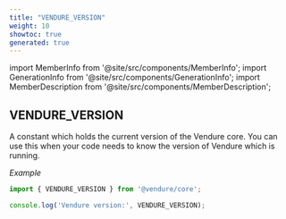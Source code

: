 ```yaml
---
title: "VENDURE_VERSION"
weight: 10
showtoc: true
generated: true
---
```

<!-- This file was generated from the Vendure source. Do not modify. Instead, re-run the "docs:build" script -->
import MemberInfo from '@site/src/components/MemberInfo';
import GenerationInfo from '@site/src/components/GenerationInfo';
import MemberDescription from '@site/src/components/MemberDescription';


## VENDURE_VERSION

<GenerationInfo sourceFile="packages/core/src/version.ts" sourceLine="17" packageName="@vendure/core" since="2.0.0" />

A constant which holds the current version of the Vendure core. You can use
this when your code needs to know the version of Vendure which is running.

*Example*

```ts
import { VENDURE_VERSION } from '@vendure/core';

console.log('Vendure version:', VENDURE_VERSION);
```

